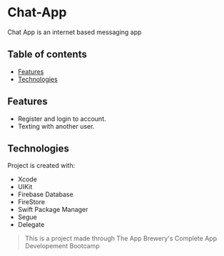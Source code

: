 # Chat-App
Chat App is an internet based messaging app

## Table of contents
* [Features](#features)
* [Technologies](#technologies)

## Features 
* Register and login to account.  
* Texting with another user.

## Technologies
Project is created with:
* Xcode
* UIKit
* Firebase Database
* FireStore
* Swift Package Manager
* Segue
* Delegate

>This is a project made through The App Brewery's Complete App Developement Bootcamp
